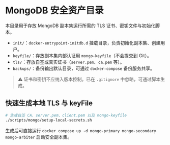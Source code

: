 # MongoDB 安全资产目录

本目录用于存放 MongoDB 副本集运行所需的 TLS 证书、密钥文件与初始化脚本。

- `init/`：`docker-entrypoint-initdb.d` 挂载目录，负责初始化副本集、创建用户。
- `keyfile/`：存放副本集内部认证用 `mongo-keyfile`（不会提交到 Git）。
- `tls/`：存放自签或真实证书（`server.pem`、`ca.pem` 等）。
- `backups/`：备份输出默认目录，可通过 `docker-compose` 备份服务共享。

> ⚠️ 证书和密钥不应纳入版本控制。已在 `.gitignore` 中忽略，可通过脚本生成。

## 快速生成本地 TLS 与 keyFile

```bash
# 生成自签 CA、server.pem、client.pem 以及 mongo-keyfile
./scripts/mongo/setup-local-secrets.sh
```

生成后可直接运行 `docker compose up -d mongo-primary mongo-secondary mongo-arbiter` 启动安全副本集。
